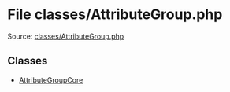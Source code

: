 File classes/AttributeGroup.php
=========

Source: [classes/AttributeGroup.php](https://github.com/PrestaShop/PrestaShop/blob/1.6.0.11/classes/AttributeGroup.php)


Classes
-------

* [AttributeGroupCore](class.AttributeGroupCore.md)

